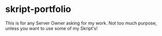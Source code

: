 # skript-portfolio
This is for any Server Owner asking for my work. Not too much purpose, unless you want to use some of my Skript's!
